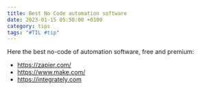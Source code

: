 ```yaml
---
title: Best No Code automation software
date: 2023-01-15 05:50:00 +0100
category: tips
tags: "#TIL #tip"
---
```




Here the best no-code of automation software, free and premium:

- https://zapier.com/
- https://www.make.com/
- https://integrately.com

